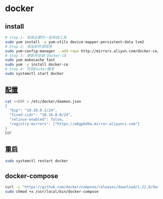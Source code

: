 # docker

## install

```sh
# step 1: 安装必要的一些系统工具
sudo yum install -y yum-utils device-mapper-persistent-data lvm2
# Step 2: 添加软件源信息
sudo yum-config-manager --add-repo http://mirrors.aliyun.com/docker-ce/linux/centos/docker-ce.repo
# Step 3: 更新并安装 Docker-CE
sudo yum makecache fast
sudo yum -y install docker-ce
# Step 4: 开启Docker服务
sudo systemctl start docker
```

## [配置](https://docs.gitlab.com/omnibus/)

```sh
cat <<EOF > /etc/docker/daemon.json
{
  "bip": "10.16.0.1/24",
  "fixed-cidr": "10.16.0.0/24",
  "selinux-enabled": false,
  "registry-mirrors": ["https://w6gp6d0a.mirror.aliyuncs.com"]
}
EOF
```

## 重启

```sh
sudo systemctl restart docker
```

## docker-compose

```sh
curl -L "https://github.com/docker/compose/releases/download/1.22.0/docker-compose-$(uname -s)-$(uname -m)" -o /usr/local/bin/docker-compose
sudo chmod +x /usr/local/bin/docker-compose
```

